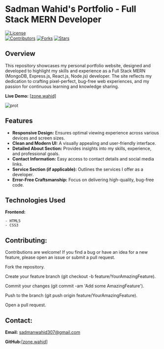 
# Sadman Wahid's Portfolio - Full Stack MERN Developer

[![License](https://img.shields.io/badge/License-MIT-blue.svg)](LICENSE)  
[![Contributors](https://img.shields.io/github/contributors/Wahid-vinchenzo/Simple-Protfolio)](https://github.com/Wahid-vinchenzo/Simple-Protfolio/graphs/contributors)
[![Forks](https://img.shields.io/github/forks/Wahid-vinchenzo/Simple-Protfolio)](https://github.com/Wahid-vinchenzo/Simple-Protfolio/network/members)
[![Stars](https://img.shields.io/github/stars/Wahid-vinchenzo/Simple-Protfolio)](https://github.com/Wahid-vinchenzo/Simple-Protfolio/stargazers)

## Overview

This repository showcases my personal portfolio website, designed and developed to highlight my skills and experience as a Full Stack MERN (MongoDB, Express.js, React.js, Node.js) developer. The site reflects my dedication to crafting pixel-perfect, bug-free web experiences, and my passion for continuous learning and knowledge sharing.

**Live Demo:** [[zone.wahid]](https://rawcdn.githack.com/Wahid-vinchenzo/raw-html-and-css/01d489ddd3e25868a5392b9e7e793ec8444e389a/raw%20index.html)

![prot](https://github.com/user-attachments/assets/aeab1337-8b26-45cf-a7ae-def5322556dd)

## Features

- **Responsive Design:** Ensures optimal viewing experience across various devices and screen sizes.
- **Clean and Modern UI:** A visually appealing and user-friendly interface.
- **Detailed About Section:** Provides insights into my skills, experience, and professional goals.
- **Contact Information:** Easy access to contact details and social media links.
- **Service Section (if applicable):** Outlines the services I offer as a developer.
- **Error-Free Craftsmanship:** Focus on delivering high-quality, bug-free code.

## Technologies Used

**Frontend:**
    
    - HTML5
    - CSS3 


## Contributing:

Contributions are welcome! If you find a bug or have an idea for a new feature, please open an issue or submit a pull request.   

Fork the repository.

Create your feature branch (git checkout -b feature/YourAmazingFeature). 

Commit your changes (git commit -am 'Add some AmazingFeature').

Push to the branch (git push origin feature/YourAmazingFeature).

Open a pull request.

## Contact:
**Email:** sadmanwahid307@gmail.com

**GitHub:**[[zone.wahid](https://github.com/Wahid-vinchenzo)]
